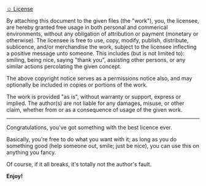 [&#9786; License](http://licence.visualidiot.com/)

By attaching this document to the given files (the "work"), you, the licensee, are hereby granted free usage in both personal and commerical environments, without any obligation of attribution or payment (monetary or otherwise). The licensee is free to use, copy, modify, publish, distribute, sublicence, and/or merchandise the work, subject to the licensee inflecting a positive message unto someone. This includes (but is not limited to): smiling, being nice, saying "thank you", assisting other persons, or any similar actions percolating the given concept.

The above copyright notice serves as a permissions notice also, and may optionally be included in copies or portions of the work.

The work is provided "as is", without warranty or support, express or implied. The author(s) are not liable for any damages, misuse, or other claim, whether from or as a consequence of usage of the given work.

---

Congratulations, you've got something with the best licence ever.

Basically, you're free to do what you want with it; as long as you do something good (help someone out, smile; just be nice), you can use this on anything you fancy.

Of course, if it all breaks, it's totally not the author's fault.

**Enjoy!**